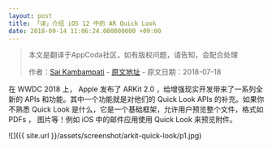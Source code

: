 ```yaml
---
layout: post
title: 「译」介绍 iOS 12 中的 AR Quick Look 
date: 2018-09-14 11:06:24.000000000 +09:00
---
```


> 本文是翻译于AppCoda社区，如有版权问题，请告知，会配合处理
>  
>  作者：[Sai Kambampati](https://www.appcoda.com/author/saikambampati/)    -    [原文地址](https://www.appcoda.com/arkit-quick-look/)    -    原文日期：2018-07-18

在 WWDC 2018 上， Apple 发布了 ARKit 2.0 ，给增强现实开发带来了一系列全新的 APIs 和功能。其中一个功能就是对他们的 Quick Look APIs 的补充。如果你不熟悉 Quick Look 是什么，它是一个基础框架，允许用户预览整个文件，格式如 PDFs ， 图片等！例如 iOS 中的邮件应用使用 Quick Look 来预览附件。





![]({{  site.url  }}/assets/screenshot/arkit-quick-look/p1.jpg)

